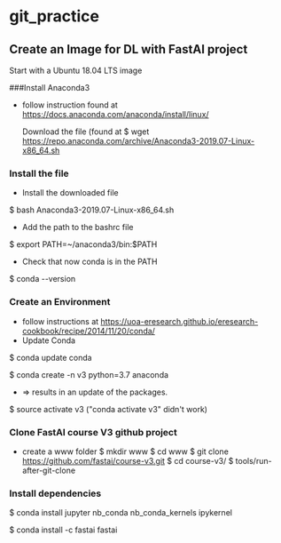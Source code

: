 # git_practice
## Create an Image for DL with FastAI project
Start with a Ubuntu 18.04 LTS image

###Install Anaconda3
- follow instruction found at
  https://docs.anaconda.com/anaconda/install/linux/
  
  Download the file (found at 
  $ wget https://repo.anaconda.com/archive/Anaconda3-2019.07-Linux-x86_64.sh 


### Install the file 
  * Install the downloaded file
  
  $ bash Anaconda3-2019.07-Linux-x86_64.sh
  
  * Add the path to the bashrc file 
  
  $ export PATH=~/anaconda3/bin:$PATH
  
  * Check that now conda is in the PATH
  
  $ conda --version 

### Create an Environment 
  * follow instructions at https://uoa-eresearch.github.io/eresearch-cookbook/recipe/2014/11/20/conda/
  * Update Conda
  
  $ conda update conda
  
  $ conda create -n v3 python=3.7 anaconda
  * => results in an update of the packages.
  
  $ source activate v3 ("conda activate v3" didn't work)


### Clone FastAI course V3 github project 
  * create a www folder
  $ mkdir www
  $ cd www
  $ git clone https://github.com/fastai/course-v3.git
  $ cd course-v3/
  $ tools/run-after-git-clone

### Install dependencies

  $ conda install jupyter nb_conda nb_conda_kernels ipykernel
  
  $ conda install -c fastai fastai
  

